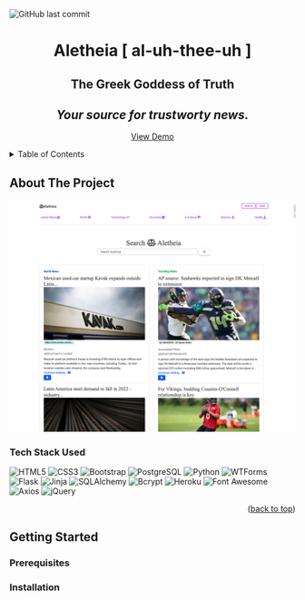 ![GitHub last commit](https://img.shields.io/github/last-commit/XuXaO415/Capstone_1.2)


# <div align='center'>Aletheia [ al-uh-thee-uh ]</div>

## <div align="center">The Greek Goddess of Truth</div>

## <div align='center'>_Your source for trustworty news._</div>



  <p align="center">
    <a href="https://aletheia-news.herokuapp.com/">View Demo</a>
  </p>




<!-- TABLE OF CONTENTS -->
<details>
  <summary>Table of Contents</summary>
  <ol>
    <li>
      <a href="#about-the-project">About The Project</a>
      <ul>
        <li><a href="#tech-stack-used">Tech Stack Used</a></li>
      </ul>
    </li>
    <li>
      <a href="#getting-started">Getting Started</a>
      <ul>
        <li><a href="#prerequisites">Prerequisites</a></li>
        <li><a href="#installation">Installation</a></li>
      </ul>
    </li>
  </ol>
</details>



<!-- ABOUT THE PROJECT -->
## About The Project


![Aletheia screenshot](img/aletheia.jpeg)


### Tech Stack Used

![HTML5](https://img.shields.io/badge/HTML5-E34F26?style=for-the-badge&logo=html5&logoColor=white)
![CSS3](https://img.shields.io/badge/CSS3-1572B6?style=for-the-badge&logo=css3&logoColor=white)
![Bootstrap](https://img.shields.io/badge/Bootstrap-563D7C?style=for-the-badge&logo=bootstrap&logoColor=white)
![PostgreSQL](https://img.shields.io/badge/PostgreSQL-316192?style=for-the-badge&logo=postgresql&logoColor=white)
![Python](https://img.shields.io/badge/Pyhton-186489?style=for-the-badge&logo=python&logoColor=white)
![WTForms](https://img.shields.io/badge/WTForms-000000?style=for-the-badge&logo=wtforms&logoColor=white)
![Flask](https://img.shields.io/badge/Flask-186489?style=for-the-badge&logo=flask&logoColor=black)
![Jinja](https://img.shields.io/badge/Jinja-186489?style=for-the-badge&logo=jinja&logoColor=black)
![SQLAlchemy](https://img.shields.io/badge/SQLAlchemy-186489?style=for-the-badge&logo=sqlalchemy&logoColor=white)
![Bcrypt](https://img.shields.io/badge/Bcrypt-186489?style=for-the-badge&logo=bcrypt&logoColor=white)
![Heroku](https://img.shields.io/badge/heroku-186489?style=for-the-badge&logo=heroku&logoColor=purple)
![Font Awesome](https://img.shields.io/badge/fontawesome-186489?style=for-the-badge&logo=fontawesome&logoColor=white)
![Axios](https://img.shields.io/badge/axios-186489?style=for-the-badge&logo=axios&logoColor=white)
![jQuery](https://img.shields.io/badge/jquery-186489?style=for-the-badge&logo=jquery&logoColor=white)



<p align="right">(<a href="#top">back to top</a>)</p>



<!-- GETTING STARTED -->
## Getting Started



### Prerequisites



### Installation







<!-- # <div align='center'>Aletheia</div>
## <div align='center'>_Your source for trustworty news._</div>
## <div align='center'> Try app here: https://aletheia-news.herokuapp.com/ </div>




Aletheia is ia user friendly web app that gathers news from the most trustworty sources.
The homepage features the latest trending news as well as popular world news. The homepage offers several quick links popular news categories as well as a search option. The homepage also offers users a chance to sign up and save their favorite articles. Once a user has signed up, they can manage their profile and favorite articles.

This project uses data from:

- [Google News API](https://newsapi.org/)
- [Hoaxy API](https://rapidapi.com/truthy/api/hoaxy/)
## Features

- Simple user interface
- Search option allows user to search any article they like
- Bcrypt hashes user password, authenticates and validates user account
- User can favorite and unfavorite articles of interest
- User can manage their profile


## 🖥️ Technology Stack: 

![HTML5](https://img.shields.io/badge/HTML5-E34F26?style=for-the-badge&logo=html5&logoColor=white)
![CSS3](https://img.shields.io/badge/CSS3-1572B6?style=for-the-badge&logo=css3&logoColor=white)
![Bootstrap](https://img.shields.io/badge/Bootstrap-563D7C?style=for-the-badge&logo=bootstrap&logoColor=white)
![PostgreSQL](https://img.shields.io/badge/PostgreSQL-316192?style=for-the-badge&logo=postgresql&logoColor=white)
![Python](https://img.shields.io/badge/Pyhton-186489?style=for-the-badge&logo=python&logoColor=white)
![WTForms](https://img.shields.io/badge/WTForms-000000?style=for-the-badge&logo=wtforms&logoColor=white)
![Flask](https://img.shields.io/badge/Flask-186489?style=for-the-badge&logo=flask&logoColor=white)
![Jinja](https://img.shields.io/badge/Jinja-186489?style=for-the-badge&logo=jinja&logoColor=white)
![SQLAlchemy](https://img.shields.io/badge/SQLAlchemy-186489?style=for-the-badge&logo=sqlalchemy&logoColor=white)
![Bcrypt](https://img.shields.io/badge/Bcrypt-186489?style=for-the-badge&logo=bcrypt&logoColor=white) -->

